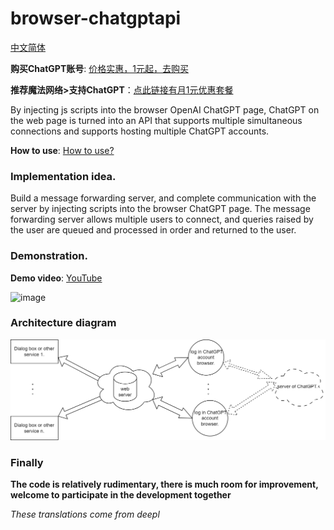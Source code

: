 # browser-chatgptapi

[中文简体](wiki/README_zh.md)  

**购买ChatGPT账号**: [价格实惠，1元起，去购买](https://xx025.github.io/z9c3c4)

**推荐魔法网络>支持ChatGPT**：[点此链接有月1元优惠套餐](https://xx025.github.io/773ycd9u) 




By injecting js scripts into the browser OpenAI ChatGPT page, ChatGPT on the web page is turned into an API that supports multiple simultaneous connections and  supports hosting multiple ChatGPT accounts.

**How to use**: [How to use?](wiki/how-to-use.md)


### Implementation idea.

Build a message forwarding server, and complete communication with the server by injecting scripts into the browser ChatGPT page. The message forwarding server allows multiple users to connect, and queries raised by the user are queued and processed in order and returned to the user.

### Demonstration.

**Demo video**: [YouTube](https://www.youtube.com/embed/o4SETVDbaEY)

![image](imgs/api_test.png)



### Architecture diagram

![architecture-diagram.png](imgs/en_architecture-diagram.png)



### Finally

**The code is relatively rudimentary, there is much room for improvement, welcome to participate in the development together**





*These translations come from deepl*

